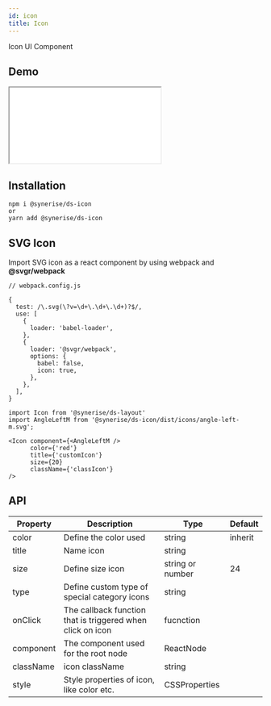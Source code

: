 ```yaml
---
id: icon
title: Icon
---
```


Icon UI Component

## Demo

<iframe src="/storybook-static/iframe.html?id=components-icon--default"></iframe>

## Installation

```
npm i @synerise/ds-icon
or
yarn add @synerise/ds-icon
```

## SVG Icon

Import SVG icon as a react component by using webpack and **@svgr/webpack**

```
// webpack.config.js

{
  test: /\.svg(\?v=\d+\.\d+\.\d+)?$/,
  use: [
    {
      loader: 'babel-loader',
    },
    {
      loader: '@svgr/webpack',
      options: {
        babel: false,
        icon: true,
      },
    },
  ],
}

```

```
import Icon from '@synerise/ds-layout'
import AngleLeftM from '@synerise/ds-icon/dist/icons/angle-left-m.svg';

<Icon component={<AngleLeftM />
      color={'red'}
      title={'customIcon'}
      size={20}
      className={'classIcon'}
/>
```

## API

| Property  | Description                                                | Type             | Default |
| --------- | ---------------------------------------------------------- | ---------------- | ------- |
| color     | Define the color used                                      | string           | inherit |
| title     | Name icon                                                  | string           |         |
| size      | Define size icon                                           | string or number | 24      |
| type      | Define custom type of special category icons               | string           |         |
| onClick   | The callback function that is triggered when click on icon | fucnction        |         |
| component | The component used for the root node                       | ReactNode        |         |
| className | icon className                                             | string           |         |
| style     | Style properties of icon, like color etc.                  | CSSProperties    |         |
